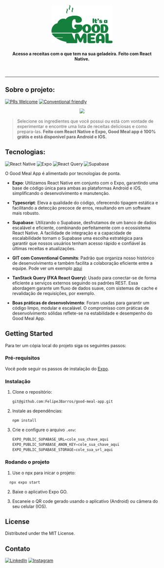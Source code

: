 <h1 align="center">
  <br>
  <img src="https://github.com/FelipeJBarros/good-meal-app/blob/main/assets/images/good-meal.png?raw=true" alt="Markdownify" width="200">
  <br>
  <h4 align="center">Acesso a receitas com o que tem na sua geladeira. Feito com React Native.</h4>
  <br>
</h1>

---

## Sobre o projeto:

[![PRs Welcome](https://img.shields.io/badge/PRs-S%C3%A3o_bem_vindos-brightgreen.svg?style=flat-square)](http://makeapullrequest.com)
[![Conventional friendly](https://img.shields.io/badge/Usamos-Conventional_commits-brightgreen.svg?style=flat-square)](http://commitizen.github.io/cz-cli/](https://www.conventionalcommits.org/en/v1.0.0/))

<p align="center">
  <img src="https://i.imgur.com/ZRHrA42.png" width=1200>
</p>


> Selecione os ingredientes que você possui ou está com vontade de experimentar e encontre uma lista de receitas deliciosas e como prepara-las.
> **Feito com React Native e Expo, Good Meal app é 100% grátis e está disponivel para Android e IOS.**

## Tecnologias:

![React Native][react-native-badge]
![Expo][expo-badge]
![React Query][react-query-badge]
![Supabase][supabase-badge]

O Good Meal App é alimentado por tecnologias de ponta.

- **Expo**: Utilizamos React Native em conjunto com o Expo, garantindo uma base de código única para ambas as plataformas Android e iOS, simplificando o desenvolvimento e manutenção.

- **Typescript**: Eleva a qualidade do código, oferecendo tipagem estática e facilitando a detecção precoce de erros, resultando em um software mais robusto.

- **Supabase**: Utilizando o Supabase, desfrutamos de um banco de dados escalável e eficiente, combinando perfeitamente com o ecossistema React Native. A facilidade de integração e a capacidade de escalabilidade tornam o Supabase uma escolha estratégica para garantir que nossos usuários tenham acesso rápido e confiável às últimas receitas e atualizações.

- **GIT com Conventional Commits**: Padrão que organiza nosso histórico de desenvolvimento e também facilita a colaboração eficiente entre a equipe. Pode ver um exemplo [aqui](https://github.com/FelipeJBarros/good-meal-app/commits/main/)

- **TanStack Query (FKA React Query)**: Usado para conectar-se de forma eficiente a serviços externos seguindo os padrões REST. Essa abordagem garante um fluxo de dados suave, com sistemas de cache e revalidação de requisições, por exemplo.

- **Boas práticas de desenvolvimento**: Foram usadas para garantir um código limpo, modular e escalável. O compromisso com práticas de desenvolvimento sólidas reflete-se na estabilidade e desempenho do Good Meal App.

<!-- GETTING STARTED -->
## Getting Started

Para ter um cópia local do projeto siga os seguintes passos:

### Pré-requisitos

Você pode seguir os passos de instalação do [Expo](https://docs.expo.dev/get-started/installation/).

### Instalação

1. Clone o repositório:
   
   ```sh
   git@github.com:FelipeJBarros/good-meal-app.git
   ```
   
2. Instale as dependências:
   
   ```sh
   npm install
   ```
   
3. Crie e configure o arquivo `.env`:
   
   ```js
   EXPO_PUBLIC_SUPABASE_URL=cole_sua_chave_aqui
   EXPO_PUBLIC_SUPABASE_ANON_KEY=cole_sua_chave_aqui
   EXPO_PUBLIC_SUPABASE_STORAGE=cole_sua_url_aqui
   ```
### Rodando o projeto

1. Use o npx para inicar o projeto:

 ```sh
   npx expo start
 ```

2. Baixe o aplicativo Expo GO.
   
3. Escaneie o QR code gerado usando o aplicativo (Android) ou câmera do seu celular (IOS).

## License

Distributed under the MIT License.

## Contato

[![LinkedIn](https://img.shields.io/badge/linkedin-%230077B5.svg?style=for-the-badge&logo=linkedin&logoColor=white&link=https://www.linkedin.com/in/felipe-jonathan/)](https://www.linkedin.com/in/felipe-jonathan/)
[![Instagram](https://img.shields.io/badge/Instagram-%23E4405F.svg?style=for-the-badge&logo=Instagram&logoColor=white&link=https://www.instagram.com/belipefarros/)](https://www.instagram.com/belipefarros/)

<!-- MARKDOWN LINKS & IMAGES -->
[react-native-badge]: https://img.shields.io/badge/react_native-%2320232a.svg?style=for-the-badge&logo=react&logoColor=%2361DAFB
[expo-badge]: https://img.shields.io/badge/expo-1C1E24?style=for-the-badge&logo=expo&logoColor=#D04A37
[supabase-badge]: https://img.shields.io/badge/Supabase-3ECF8E?style=for-the-badge&logo=supabase&logoColor=white
[react-query-badge]: https://img.shields.io/badge/-React%20Query-FF4154?style=for-the-badge&logo=react%20query&logoColor=white
